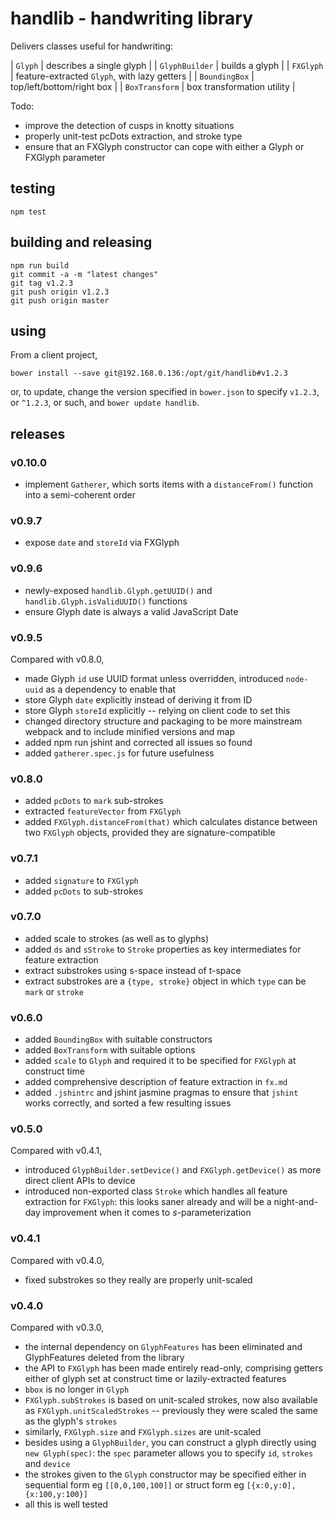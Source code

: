 # handlib - handwriting library

Delivers classes useful for handwriting:

| `Glyph` | describes a single glyph |
| `GlyphBuilder` | builds a glyph |
| `FXGlyph` | feature-extracted `Glyph`, with lazy getters |
| `BoundingBox` | top/left/bottom/right box |
| `BoxTransform` | box transformation utility |

Todo:

* improve the detection of cusps in knotty situations
* properly unit-test pcDots extraction, and stroke type
* ensure that an FXGlyph constructor can cope with either a Glyph or FXGlyph parameter

## testing

```shell
npm test
```

## building and releasing

```shell
npm run build
git commit -a -m "latest changes"
git tag v1.2.3
git push origin v1.2.3
git push origin master
```

## using

From a client project,

```shell
bower install --save git@192.168.0.136:/opt/git/handlib#v1.2.3
```

or, to update, change the version specified in `bower.json` to specify `v1.2.3`, or `^1.2.3`, or such,
and `bower update handlib`.

## releases

### v0.10.0

* implement `Gatherer`, which sorts items with a `distanceFrom()` function into a semi-coherent order

### v0.9.7

* expose `date` and `storeId` via FXGlyph

### v0.9.6

* newly-exposed `handlib.Glyph.getUUID()` and `handlib.Glyph.isValidUUID()` functions
* ensure Glyph date is always a valid JavaScript Date

### v0.9.5

Compared with v0.8.0,

* made Glyph `id` use UUID format unless overridden, introduced `node-uuid` as a dependency to enable that
* store Glyph `date` explicitly instead of deriving it from ID
* store Glyph `storeId` explicitly -- relying on client code to set this
* changed directory structure and packaging to be more mainstream webpack and to include minified versions and map
* added npm run jshint and corrected all issues so found
* added `gatherer.spec.js` for future usefulness

### v0.8.0

* added `pcDots` to `mark` sub-strokes
* extracted `featureVector` from `FXGlyph`
* added `FXGlyph.distanceFrom(that)` which calculates distance between two `FXGlyph` objects,
  provided they are signature-compatible

### v0.7.1

* added `signature` to `FXGlyph`
* added `pcDots` to sub-strokes

### v0.7.0

* added scale to strokes (as well as to glyphs)
* added `ds` and `sStroke` to `Stroke` properties as key intermediates for feature extraction
* extract substrokes using s-space instead of t-space
* extract substrokes are a `{type, stroke}` object in which `type` can be `mark` or `stroke`

### v0.6.0

* added `BoundingBox` with suitable constructors
* added `BoxTransform` with suitable options
* added `scale` to `Glyph` and required it to be specified for `FXGlyph` at construct time
* added comprehensive description of feature extraction in `fx.md`
* added `.jshintrc` and jshint jasmine pragmas to ensure that `jshint` works correctly,
  and sorted a few resulting issues

### v0.5.0

Compared with v0.4.1,

* introduced `GlyphBuilder.setDevice()` and `FXGlyph.getDevice()` as more direct client APIs to device
* introduced non-exported class `Stroke` which handles all feature extraction for `FXGlyph`:
  this looks saner already and will be a night-and-day improvement when it comes to $s$-parameterization

### v0.4.1

Compared with v0.4.0,

* fixed substrokes so they really are properly unit-scaled

### v0.4.0

Compared with v0.3.0,

* the internal dependency on `GlyphFeatures` has been eliminated and GlyphFeatures deleted from the library
* the API to `FXGlyph` has been made entirely read-only, comprising getters either of glyph set at construct time or lazily-extracted features
* `bbox` is no longer in `Glyph`
* `FXGlyph.subStrokes` is based on unit-scaled strokes, now also available as `FXGlyph.unitScaledStrokes` -- previously they were scaled the same as
  the glyph's `strokes`
* similarly, `FXGlyph.size` and `FXGlyph.sizes` are unit-scaled
* besides using a `GlyphBuilder`, you can construct a glyph directly using `new Glyph(spec)`: the `spec` parameter allows you to specify `id`, `strokes` and `device`
* the strokes given to the `Glyph` constructor may be specified either in sequential form eg `[[0,0,100,100]]` or struct form eg `[{x:0,y:0],{x:100,y:100}]`
* all this is well tested
